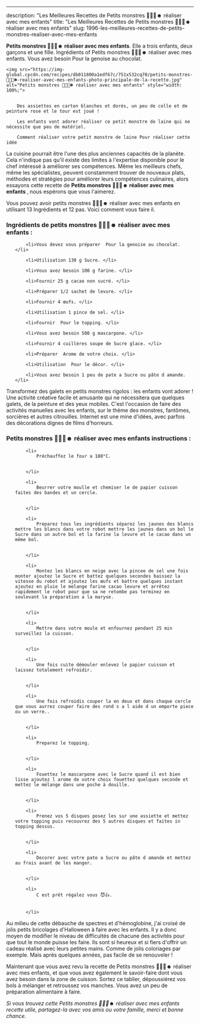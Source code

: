 ---
description: "Les Meilleures Recettes de Petits monstres 👻👾😈☻ réaliser avec mes enfants"
title: "Les Meilleures Recettes de Petits monstres 👻👾😈☻ réaliser avec mes enfants"
slug: 1996-les-meilleures-recettes-de-petits-monstres-realiser-avec-mes-enfants

<p>
	<strong>Petits monstres 👻👾😈☻ réaliser avec mes enfants</strong>. 
	Elle a trois enfants, deux garçons et une fille. Ingrédients of Petits monstres 👻👾😈☻ réaliser avec mes enfants. Vous avez besoin Pour la genoise au chocolat.
</p>
<p>
	
	<img src="https://img-global.cpcdn.com/recipes/db011800a1edf67c/751x532cq70/petits-monstres-👻👾😈☻-realiser-avec-mes-enfants-photo-principale-de-la-recette.jpg" alt="Petits monstres 👻👾😈☻ réaliser avec mes enfants" style="width: 100%;">
	
	
		Des assiettes en carton blanches et dorés, un peu de colle et de peinture rose et le tour est joué !
	
		Les enfants vont adorer réaliser ce petit monstre de laine qui ne nécessite que peu de matériel.
	
		Comment réaliser votre petit monstre de laine Pour réaliser cette idée
	
</p>

La cuisine pourrait être l'une des plus anciennes capacités de la planète. Cela n'indique pas qu'il existe des limites à l'expertise disponible pour le chef intéressé à améliorer ses compétences. Même les meilleurs chefs, même les spécialistes, peuvent constamment trouver de nouveaux plats, méthodes et stratégies pour améliorer leurs compétences culinaires, alors essayons cette recette de <strong> Petits monstres 👻👾😈☻ réaliser avec mes enfants </strong>, nous espérons que vous l'aimerez.

<!--inarticleads1-->

Vous pouvez avoir petits monstres 👻👾😈☻ réaliser avec mes enfants en utilisant 13 Ingrédients et 12 pas. Voici comment vous faire il.

<h3>Ingrédients de petits monstres 👻👾😈☻ réaliser avec mes enfants :</h3>

<ol>
	
		<li>Vous devez vous préparer  Pour la genoise au chocolat. </li>
	
		<li>Utilisation 130 g Sucre. </li>
	
		<li>Vous avez besoin 100 g farine. </li>
	
		<li>Fournir 25 g cacao non sucré. </li>
	
		<li>Préparer 1/2 sachet de levure. </li>
	
		<li>Fournir 4 œufs. </li>
	
		<li>Utilisation 1 pince de sel. </li>
	
		<li>Fournir  Pour le topping. </li>
	
		<li>Vous avez besoin 500 g mascarpone. </li>
	
		<li>Fournir 4 cuillères soupe de Sucre glace. </li>
	
		<li>Préparer  Arome de votre choix. </li>
	
		<li>Utilisation  Pour le décor. </li>
	
		<li>Vous avez besoin 1 peu de pate a Sucre ou pâte d amande. </li>
	
</ol>

Transformez des galets en petits monstres rigolos : les enfants vont adorer ! Une activité créative facile et amusante qui ne nécessitera que quelques galets, de la peinture et des yeux mobiles. C&#39;est l&#39;occasion de faire des activités manuelles avec les enfants, sur le thème des monstres, fantômes, sorcières et autres citrouilles. Internet est une mine d&#39;idées, avec parfois des décorations dignes de films d&#39;horreurs. 

<!--inarticleads2-->

<h3>Petits monstres 👻👾😈☻ réaliser avec mes enfants instructions :</h3>

<ol>
	
		<li>
			Préchauffez le four a 180°C.
			
			
		</li>
	
		<li>
			Beurrer votre moulle et chemiser le de papier cuisson faites des bandes et un cercle.
			
			
		</li>
	
		<li>
			Preparez tous les ingrédients séparez les jaunes des blancs mettre les blancs dans votre robot mettre les jaunes dans un bol le Sucre dans un autre bol et la farine la levure et le cacao dans un même bol.
			
			
		</li>
	
		<li>
			Montez les blancs en neige avec la pincee de sel une fois monter ajoutez le Sucre et battez quelques secondes baissez la vitesse du robot et ajoutez les œufs et battre quelques instant ajoutez en pluie le melange farine cacao levure et arrêtez rapidement le robot pour que sa ne retombe pas terminez en soulevant la préparation a la maryse.
			
			
		</li>
	
		<li>
			Mettre dans votre moule et enfournez pendant 25 min surveillez la cuisson.
			
			
		</li>
	
		<li>
			Une fois cuite démouler enlevez le papier cuisson et laissez totalement refroidir.
			
			
		</li>
	
		<li>
			Une fois refroidis couper la en deux et dans chaque cercle que vous aurrez couper faire des rond s a l aide d un emporte piece ou un verre..
			
			
		</li>
	
		<li>
			Preparez le topping.
			
			
		</li>
	
		<li>
			Fouettez le mascarpone avec le Sucre quand il est bien lisse ajoutez l arome de votre choix fouettez quelques seconde et mettez le mélange dans une poche à douille.
			
			
		</li>
	
		<li>
			Prenez vos 5 disques posez les sur une assiette et mettez votre topping puis recouvrez des 5 autres disques et faites in topping dessus.
			
			
		</li>
	
		<li>
			Decorer avec votre pate a Sucre ou pâte d amande et mettez au frais avant de les manger.
			
			
		</li>
	
		<li>
			C est prêt régalez vous 😈👍.
			
			
		</li>
	
</ol>

Au milieu de cette débauche de spectres et d&#39;hémoglobine, j&#39;ai croisé de jolis petits bricolages d&#39;Halloween à faire avec les enfants. Il y a donc moyen de modifier le niveau de difficultés de chacune des activités pour que tout le monde puisse les faire. Ils sont si heureux et si fiers d&#39;offrir un cadeau réalisé avec leurs petites mains. Comme de jolis coloriages par exemple. Mais après quelques années, pas facile de se renouveler ! 

<!--inarticleads1-->

<p>
Maintenant que vous avez revu la recette de Petits monstres 👻👾😈☻ réaliser avec mes enfants, et que vous avez également le savoir-faire dont vous avez besoin dans la zone de cuisson. Sortez ce tablier, dépoussiérez vos bols à mélanger et retroussez vos manches. Vous avez un peu de préparation alimentaire à faire.
</p>

<p>
<i>Si vous trouvez cette Petits monstres 👻👾😈☻ réaliser avec mes enfants recette utile, partagez-la avec vos amis ou votre famille, merci et bonne chance.</i>
</p>
